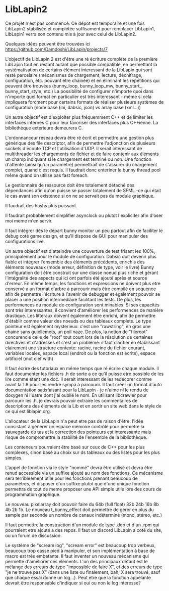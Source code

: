 # LibLapin2

Ce projet n'est pas commencé.
Ce dépot est temporaire et une fois LibLapin2 stabilisée et complétée suffisament pour remplacer LibLapin1, LibLapin1 verra son contenu mis à jour avec celui de LibLapin2.

Quelques idées peuvent être trouvées ici https://github.com/Damdoshi/LibLapin/projects/7

L'objectif de LibLapin 2 est d'être une ré écriture complète de la première LibLapin tout en restant autant que possible compatible,
en permettant la systématisation de certains élément interessant de la LibLapin qui sont resté parcelaire (mécanismes de chargement, lecture, déchifrage, configuration, etc. pouvant etre chainée)
et en éliminant les répétitions qui peuvent être trouvées (bunny_loop, bunny_loop_mw, bunny_start_, bunny_start_style, etc.) La possibilité de configurer n'importe quoi dans n'importe quel
format en particulier est très interessant - même si cela impliquera forcment pour certains formats de réaliser plusieurs systèmes de configuration (node base (ini, dabsic, json) vs array base (xml...))

Un autre objectif est d'exploiter plus fréquemment C++ et de limiter les interfaces internes C pour leur favoriser des interfaces plus C++ienne.
La bibliothèque exterieure demeurera C.

L'ordonnanceur réseau devra être ré écrit et permettre une gestion plus générique des file descriptor, afin de permettre l'adjonction de plusieurs sockets d'ecoute
TCP et l'utilisation d'UDP. Il serait interessant de multithreader les chargements de fichier et de faire contenir aux éléments un champ indiquant si le chargement est terminé ou
non. Une fonction d'attente (ainsi qu'un paramètre) permettrait de s'assurer du chargement complet, quand c'est requis. Il faudrait donc enteriner le bunny thread pool même quand
on utilise pas fast foreach.

Le gestionnaire de ressource doit être totalement détaché des dépendances afin qu'on puisse se passer totalement de SFML -ce qui était le cas avant son existence si on ne
se servait pas du module graphique.

Il faudrait des hashs plus puissant.

Il faudrait probablement simplifier asynclock ou plutot l'expliciter afin d'oser moi meme m'en servir.

Il faut intégrer dès le départ bunny monitor un peu partout afin de faciliter le debug coté game design, et qu'il dispose de GUI pour manipuler des configurations live.

Un autre objectif est d'atteindre une couverture de test frisant les 100%, principalement pour le module de configuration.
Dabsic doit devenir plus fiable et intégrer l'ensemble des éléments précédents, enrichis des éléments nouveaux (mode erreur, définition de type, voir le livre)
Bunny configuration doit être construit sur une classe noeud plus riche et gérant l'intégralité des aspects qui ici ont parfois été ajouté après et source d'erreur.
En même temps, les fonctions et expressions ne doivent plus etre conservé a un format d'arbre à parcourir mais être compilé en sequence afin de permettre
l'écriture à l'avenir de debugger et également pouvoir se placer a une position intermediaire facilitant les tests.
De plus, les performences du module de configuration sont minables. Si ses capacités sont très interessantes, il convient d'améliorer les performences de manière drastique.
Les litteraux doivent également être enrichi, afin de permettre d'établir comme valeur des noeuds ou des tableaux complets.
Le type pointeur est également mysterieux: c'est une "rawstring", en gros une chaine sans guiellemets, un poil naze.
De plus, la notion de "fileroot" concurencie celle de "root" tout court lors de la résolution de certaines directives et d'adresses et c'est un problème: il faut clarifier
en établissant clairement une structure contexte: racine, racine du fichier courant, variables locales, espace local (endroit ou la fonction est écrite), espace artificiel (mot clef with)

Il faut écrire des tutoriaux en même temps que ré écrire chaque module.
Il faut documenter les fichiers .h de sorte a ce qu'il puisse etre possible de les lire comme étant une doc.
Il serait interessant de les redécorer comme avant la 1.8 pour les rendre sympa à parcourir.
Il faut créer un format d'auto documentation satisfaisant pour la LibLapin - je n'aime ni le rendu de doxygen ni l'uatre dont j'ai oublié le nom. En utilisant libcrawler pour
parcourir les .h, je devrais pouvoir extraire les commentaires de descriptions des éléments de la Lib et en sortir un site web dans le style de ce qui est liblapin.org.

L'allocateur de la LibLapin n'a peut etre pas de raison d'être: l'idée consistant à générer un espace mémoire contrôlé pour permetre la sauvegarde du tas et la correction des pointeurs est interessante mais risque de compromettre la stabilité de l'ensemble de la bibliothèque.

Les conteneurs pourraient être basé sur ceux de C++ pour les plus complexes, sinon basé au choix sur ds tableaux ou des listes pour les plus simples.

L'appel de fonction via le style "nommé" devra être utilisé et devra être renud accessible via un suffixe ajouté au nom des fonctions.
Ce mécanisme sera terribleement utile pour les fonctions prenant beaucoup de paramètres, et disposer d'un suffixe plutot que d'une unique fonction
permettra de tout de meme proposer une API simple utile lors des cours de programmation graphique.

Le nouveau pixelarray doit pouvoir faire du 64b (full float) 32b 24b 16b 8b 4b 2b 1b.
Le nouveau t_bunny_effect doit permettre de gérer en plus du sample par seconde un nombre de canaux indéterminé (mono, stéreo, etc.)

Il faut permettre la construction d'un module de type .deb et d'un .rpm qui pourraient etre ajouté a des repos.
Il faut un discord LibLapin a coté du site, ou un forum de discussion.

Le système de "scream log", "scream error" est beaucoup trop verbeux, beaucoup trop casse pied à manipuler, et son implémentation à base de macro est très embetante.
Il faut inventer un nouveau mécanisme qui permette d'améliorer ces éléments. L'un des principaux défaut est le mélange des erreurs de type "impossible de faire X",
et des erreurs de type "je ne trouve pas X" (dans une liste ou finalement, bah, X sera trouvé, sauf que chaque essai donne un log...). Peut etre que la fonction appelante
devrait être responsable d'indiquer si oui ou non le log interesse?



